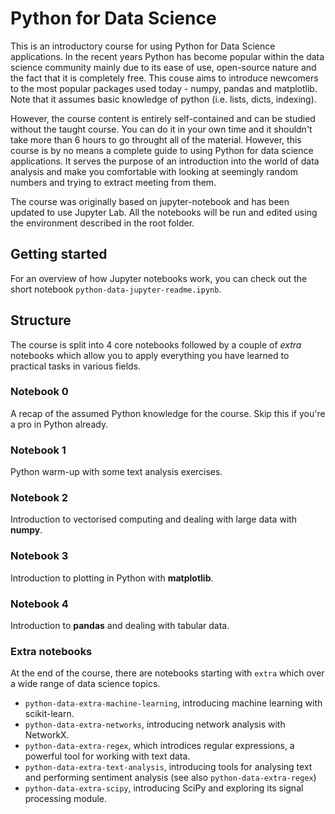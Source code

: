 # Python for Data Science
This is an introductory course for using Python for Data Science applications. In the recent years Python has become popular within the data science community mainly due to its ease of use, open-source nature and the fact that it is completely free. This couse aims to introduce newcomers to the most popular packages used today - numpy, pandas and matplotlib. Note that it assumes basic knowledge of python (i.e. lists, dicts, indexing).


However, the course content is entirely self-contained and can be studied without the taught course. You can do it in your own time and it shouldn't take more than 6 hours to go throught all of the material. However, this course is by no means a complete guide to using Python for data science applications. It serves the purpose of an introduction into the world of data analysis and make you comfortable with looking at seemingly random numbers and trying to extract meeting from them.

The course was originally based on jupyter-notebook and has been updated to use Jupyter Lab. All the notebooks will be run and edited using the environment described in the root folder. 

## Getting started
For an overview of how Jupyter notebooks work, you can check out the short notebook `python-data-jupyter-readme.ipynb`.

## Structure
The course is split into 4 core notebooks followed by a couple of *extra* notebooks which allow you to apply everything you have learned to practical tasks in various fields.

### Notebook 0
A recap of the assumed Python knowledge for the course. Skip this if you're a pro in Python already.

### Notebook 1
Python warm-up with some text analysis exercises.

### Notebook 2
Introduction to vectorised computing and dealing with large data with **numpy**.

### Notebook 3
Introduction to plotting in Python with **matplotlib**.

### Notebook 4
Introduction to **pandas** and dealing with tabular data.

### Extra notebooks
At the end of the course, there are notebooks starting with `extra` which over a wide range of data science topics.
- `python-data-extra-machine-learning`, introducing machine learning with scikit-learn.
- `python-data-extra-networks`, introducing network analysis with NetworkX.
- `python-data-extra-regex`, which introdices regular expressions, a powerful tool for working with text data.
- `python-data-extra-text-analysis`, introducing tools for analysing text and performing sentiment analysis (see also `python-data-extra-regex`)
- `python-data-extra-scipy`, introducing SciPy and exploring its signal processing module.
